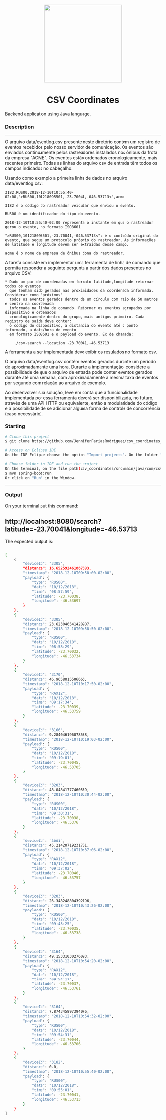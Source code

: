 <p align="center">
 <img src="https://qph.cf2.quoracdn.net/main-qimg-62be9fb6e1d7166e9cbeeed913096752" height="250" width="250">  </p>
 <h1 align="center">CSV Coordinates</h1>
<p align="center">
</p>
Backend application using Java language.

### Description 
---
O arquivo data/eventlog.csv presente neste diretório contém um registro de eventos recebidos
pelo nosso servidor de comunicação. Os eventos são enviados continuamente pelos rastreadores
instalados nos ônibus da frota da empresa "ACME". Os eventos estão ordenados cronologicamente,
mais recentes primeiro. Todas as linhas do arquivo csv de entrada têm todos os campos indicados
no cabeçalho.

Usando como exemplo a primeira linha de dados no arquivo data/eventlog.csv:

	3182,RUS00,2018-12-10T10:55:40-02:00,">RUS00,101218095501,-23.70041,-046.53713<",acme

	3182 é o código do rastreador veicular que enviou o evento.

	RUS00 é um identificador do tipo do evento.

	2018-12-10T10:55:40-02:00 representa o instante em que o rastreador gerou o evento, no formato ISO8601

	">RUS00,101218095501,-23.70041,-046.53713<": é o conteúdo original do evento, que segue um protocolo próprio do rastreador. As informações de latitude e longitude devem ser extraídas desse campo.

	acme é o nome da empresa de ônibus dona do rastreador.

A tarefa consiste em implementar uma ferramenta de linha de comando que permita responder a seguinte pergunta
a partir dos dados presentes no arquivo CSV:

	* Dado um par de coordenadas em formato latitude,longitude retornar todos os eventos
	  que tenham sido gerados nas proximidades da coordenada informada. Considerar como "próximos"
	  todos os eventos gerados dentro de um círculo com raio de 50 metros e centro na coordenada
	  informada na linha de comando. Retornar os eventos agrupados por dispositivo e ordenados
	  cronológicamente dentro do grupo, mais antigos primeiro. Cada registro de saída deve conter:
	  o código do dispositivo, a distancia do evento até o ponto informado, a data/hora do evento
	  em formato ISO8601 e o payload do evento. Ex de chamada:

		./csv-search --location -23.70041,-46.53713
		
A ferramenta a ser implementada deve exibir os resulados no formato csv. 

O arquivo data/eventlog.csv contém eventos gerados durante um período de aproximadamente uma hora.
Durante a implementação, considere a possibilidade de que o arquivo de entrada pode conter eventos
gerados durante até uma semana, com aproximadamente a mesma taxa de eventos por segundo com relação
ao arquivo de exemplo.

Ao desenvolver sua solução, leve em conta que a funcionalidade implementada por essa
ferramenta deverá ser disponibilizada, no futuro, através de uma API HTTP ou equivalente, então a 
modularidade do código e a possibilidade de se adicionar alguma forma de controle de concorrência
(caso necessário).
### Starting
```bash
# Clone this project
$ git clone https://github.com/JenniferFariasRodrigues/csv_coordinates_Java.git

# Access on Eclipse IDE
On the IDE Eclipse choose the option "Import projects". On the folder "General" choose "Existing Projects into workspace" and choose  csv_coordinates_Java folder.

# Choose folder in IDE and run the project
On the terminal, on the file path(csv_coordinates/src/main/java/com/csv_coordinates/csv_coordinates), run the code:
$ mvn spring-boot:run
Or click on "Run" in the Window.


```

---
### Output
On your terminal put this command:

http://localhost:8080/search?latitude=-23.70041&longitude=-46.53713
--
The expected output is:
```bash

[
    {
        "deviceId": "3305",
        "distance": 16.652592461887693,
        "timestamp": "2018-12-10T09:58:00-02:00",
        "payload": {
            "type": "RUS00",
            "date": "10/12/2018",
            "time": "08:57:59",
            "latitude": -23.70038,
            "longitude": -46.53697
        }
    },
    {
        "deviceId": "3305",
        "distance": 23.623046541428987,
        "timestamp": "2018-12-10T09:58:50-02:00",
        "payload": {
            "type": "RUS00",
            "date": "10/12/2018",
            "time": "08:58:29",
            "latitude": -23.70032,
            "longitude": -46.53734
        }
    },
    {
        "deviceId": "3170",
        "distance": 46.9658015506663,
        "timestamp": "2018-12-10T10:17:50-02:00",
        "payload": {
            "type": "RAX12",
            "date": "10/12/2018",
            "time": "09:17:34",
            "latitude": -23.70039,
            "longitude": -46.53759
        }
    },
    {
        "deviceId": "3166",
        "distance": 9.284046196078538,
        "timestamp": "2018-12-10T10:19:03-02:00",
        "payload": {
            "type": "RUS00",
            "date": "10/12/2018",
            "time": "09:19:01",
            "latitude": -23.70045,
            "longitude": -46.53705
        }
    },
    {
        "deviceId": "3203",
        "distance": 48.04841777460559,
        "timestamp": "2018-12-10T10:30:44-02:00",
        "payload": {
            "type": "RUS00",
            "date": "10/12/2018",
            "time": "09:30:31",
            "latitude": -23.70038,
            "longitude": -46.5376
        }
    },
    {
        "deviceId": "3001",
        "distance": 45.21420719231751,
        "timestamp": "2018-12-10T10:37:06-02:00",
        "payload": {
            "type": "RAX12",
            "date": "10/12/2018",
            "time": "09:37:02",
            "latitude": -23.70046,
            "longitude": -46.53757
        }
    },
    {
        "deviceId": "3203",
        "distance": 26.348248804392796,
        "timestamp": "2018-12-10T10:43:26-02:00",
        "payload": {
            "type": "RUS00",
            "date": "10/12/2018",
            "time": "09:43:25",
            "latitude": -23.70035,
            "longitude": -46.53738
        }
    },
    {
        "deviceId": "3164",
        "distance": 49.15331030276093,
        "timestamp": "2018-12-10T10:54:20-02:00",
        "payload": {
            "type": "RAX12",
            "date": "10/12/2018",
            "time": "09:54:17",
            "latitude": -23.70037,
            "longitude": -46.53761
        }
    },
    {
        "deviceId": "3164",
        "distance": 7.874345897394076,
        "timestamp": "2018-12-10T10:54:32-02:00",
        "payload": {
            "type": "RUS00",
            "date": "10/12/2018",
            "time": "09:54:31",
            "latitude": -23.70044,
            "longitude": -46.53706
        }
    },
    {
        "deviceId": "3182",
        "distance": 0.0,
        "timestamp": "2018-12-10T10:55:40-02:00",
        "payload": {
            "type": "RUS00",
            "date": "10/12/2018",
            "time": "09:55:01",
            "latitude": -23.70041,
            "longitude": -46.53713
        }
    }
]




```
